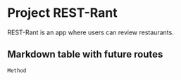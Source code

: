 # Project REST-Rant

REST-Rant is an app where users can review restaurants.


## Markdown table with future routes

```
Method
```